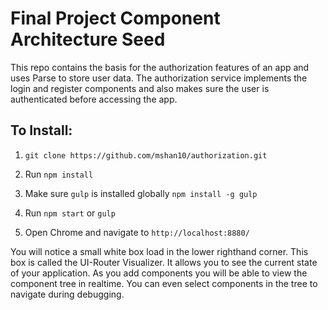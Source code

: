 # Final Project Component Architecture Seed

This repo contains the basis for the authorization features of an app and uses Parse to store user data. The authorization service implements the login and register components and also makes sure the user is authenticated before accessing the app.

## To Install:

1. ```git clone https://github.com/mshan10/authorization.git```

2. Run ```npm install```

3. Make sure ```gulp``` is installed globally ```npm install -g gulp```

4. Run ```npm start``` or ```gulp```

5. Open Chrome and navigate to ```http://localhost:8880/```

You will notice a small white box load in the lower righthand corner. This box is called the UI-Router Visualizer. It allows you to see the current state of your application. As you add components you will be able to view the component tree in realtime. You can even select components in the tree to navigate during debugging. 
